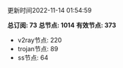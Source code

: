 更新时间2022-11-14 01:54:59

**总订阅: 73**
**总节点: 1014**
**有效节点: 373**
- v2ray节点: 220
- trojan节点: 89
- ss节点: 64

